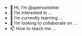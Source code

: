 - 👋 Hi, I’m @apersonisher
- 👀 I’m interested in ...
- 🌱 I’m currently learning ...
- 💞️ I’m looking to collaborate on ...
- 📫 How to reach me ...

<!---
apersonisher/apersonisher is a ✨ special ✨ repository because its `README.md` (this file) appears on your GitHub profile.
You can click the Preview link to take a look at your changes.
--->
